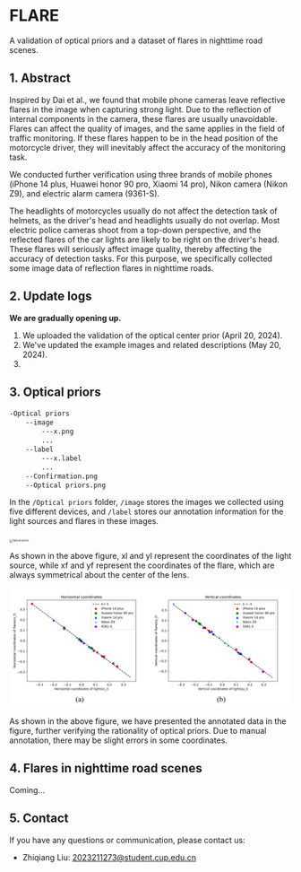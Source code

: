 # FLARE
A validation of optical priors and a dataset of flares in nighttime road scenes.



## 1. Abstract

Inspired by Dai et al., we found that mobile phone cameras leave reflective flares in the image when capturing strong light. Due to the reflection of internal components in the camera, these flares are usually unavoidable. Flares can affect the quality of images, and the same applies in the field of traffic monitoring. If these flares happen to be in the head position of the motorcycle driver, they will inevitably affect the accuracy of the monitoring task.

We conducted further verification using three brands of mobile phones (iPhone 14 plus, Huawei honor 90 pro, Xiaomi 14 pro), Nikon camera (Nikon Z9), and electric alarm camera (9361-S).

The headlights of motorcycles usually do not affect the detection task of helmets, as the driver's head and headlights usually do not overlap. Most electric police cameras shoot from a top-down perspective, and the reflected flares of the car lights are likely to be right on the driver's head. These flares will seriously affect image quality, thereby affecting the accuracy of detection tasks. For this purpose, we specifically collected some image data of reflection flares in nighttime roads.

## 2. Update logs

**We are gradually opening up.**

1. We uploaded the validation of the optical center prior (April 20, 2024).
2. We've updated the example images and related descriptions (May 20, 2024).
3. 

## 3. Optical priors

~~~data
-Optical priors
	--image
		---x.png
		...
	--label
		---x.label
		...
	--Confirmation.png
	--Optical priors.png
~~~

In the `/Optical priors` folder, `/image` stores the images we collected using five different devices, and `/label` stores our annotation information for the light sources and flares in these images.

<img src="/Optical priors/Optical priors.png" alt="Optical priors" style="zoom: 33%;" />

As shown in the above figure, xl and yl represent the coordinates of the light source, while xf and yf represent the coordinates of the flare, which are always symmetrical about the center of the lens.

<img src="/Optical priors/Confirmation.png" alt="Confirmation" style="zoom:50%;" />

As shown in the above figure, we have presented the annotated data in the figure, further verifying the rationality of optical priors. Due to manual annotation, there may be slight errors in some coordinates.

## 4. Flares in nighttime road scenes

Coming...

## 5. Contact

If you have any questions or communication, please contact us:

- Zhiqiang Liu: 2023211273@student.cup.edu.cn

